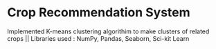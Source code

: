 # Crop Recommendation System
Implemented K-means clustering algorithim to make clusters of related crops ||
Libraries used : NumPy, Pandas, Seaborn, Sci-kit Learn

